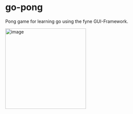 # go-pong

Pong game for learning go using the fyne GUI-Framework.

<img width="254" alt="image" src="https://github.com/codefritz/go-pong/assets/6002770/9a042013-ead2-43c5-8796-47f208356327">
